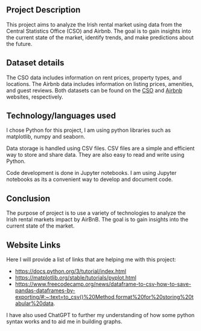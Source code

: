 ## Project Description

This project aims to analyze the Irish rental market using data from the Central Statistics Office (CSO) and Airbnb. The goal is to gain insights into the current state of the market, identify trends, and make predictions about the future.

## Dataset details

The CSO data includes information on rent prices, property types, and locations. The Airbnb data includes information on listing prices, amenities, and guest reviews. Both datasets can be found on the [CSO](https://www.csoonline.com/) and [Airbnb](https://www.airbnb.com/) websites, respectively.

## Technology/languages used

I chose Python for this project, I am using python libraries such as matplotlib, numpy and seaborn. 

Data storage is handled using CSV files. CSV files are a simple and efficient way to store and share data. They are also easy to read and write using Python.

Code development is done in Jupyter notebooks. I am using Jupyter notebooks as its a convenient way to develop and document code. 

## Conclusion
The purpose of project is to use a variety of technologies to analyze the Irish rental markets impact by AirBnB. The goal is to gain insights into the current state of the market. 

## Website Links 
Here I will provide a list of links that are helping me with this project:
- https://docs.python.org/3/tutorial/index.html
- https://matplotlib.org/stable/tutorials/pyplot.html
- https://www.freecodecamp.org/news/dataframe-to-csv-how-to-save-pandas-dataframes-by-exporting/#:~:text=to_csv()%20Method,format%20for%20storing%20tabular%20data.

I have also used ChatGPT to further my understanding of how some python syntax works and to aid me in building graphs. 


